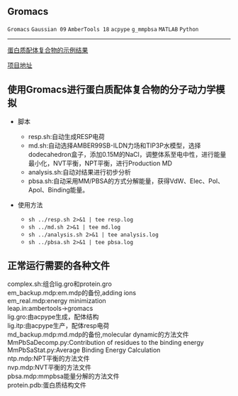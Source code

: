 Gromacs
---------

`Gromacs` `Gaussian 09` `AmberTools 18` `acpype` `g_mmpbsa` `MATLAB` `Python`

---------

[蛋白质配体复合物的示例结果](https://luyang93.github.io/example-result-of-gromacs/)

[项目地址](https://github.com/luyang93/Gromacs)

## 使用Gromacs进行蛋白质配体复合物的分子动力学模拟

* 脚本
    * resp.sh:自动生成RESP电荷
    * md.sh:自动选择AMBER99SB-ILDN力场和TIP3P水模型，选择dodecahedron盒子，添加0.15M的NaCl，调整体系至电中性，进行能量最小化，NVT平衡，NPT平衡，进行Production MD
    * analysis.sh:自动对结果进行初步分析
    * pbsa.sh:自动采用MM/PBSA的方式分解能量，获得VdW、Elec、Pol、Apol、Binding能量。  

* 使用方法
    * ```sh ../resp.sh 2>&1 | tee resp.log```  
    * ```sh ../md.sh 2>&1 | tee md.log```  
    * ```sh ../analysis.sh 2>&1 | tee analysis.log```  
    * ```sh ../pbsa.sh 2>&1 | tee pbsa.log```  

## 正常运行需要的各种文件
complex.sh:组合lig.gro和protein.gro  
em_backup.mdp:em.mdp的备份,adding ions  
em_real.mdp:energy minimization  
leap.in:ambertools->gromacs  
lig.gro:由acpype生成，配体结构  
lig.itp:由acpype生产，配体resp电荷  
md_backup.mdp:md.mdp的备份,molecular dynamic的方法文件  
MmPbSaDecomp.py:Contribution of residues to the binding energy  
MmPbSaStat.py:Average Binding Energy Calculation  
ntp.mdp:NPT平衡的方法文件  
nvp.mdp:NVT平衡的方法文件  
pbsa.mdp:mmpbsa能量分解的方法文件  
protein.pdb:蛋白质结构文件  
